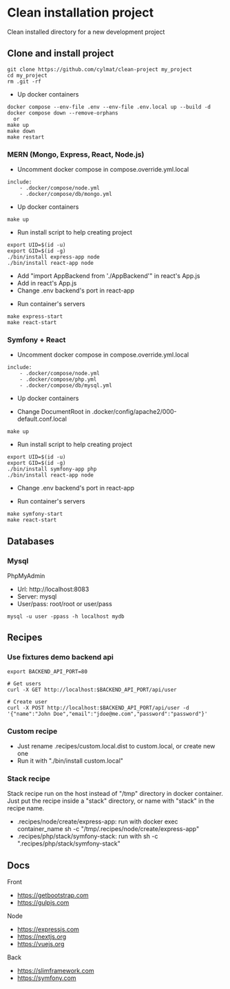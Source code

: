 # Clean installation project

Clean installed directory for a new development project

## Clone and install project

```shell
git clone https://github.com/cylmat/clean-project my_project
cd my_project
rm .git -rf
```

* Up docker containers
```shell
docker compose --env-file .env --env-file .env.local up --build -d
docker compose down --remove-orphans
  or
make up
make down
make restart
```

### MERN (Mongo, Express, React, Node.js)

* Uncomment docker compose in compose.override.yml.local
```
include:
    - .docker/compose/node.yml
    - .docker/compose/db/mongo.yml
```

* Up docker containers
```shell
make up
```

* Run install script to help creating project
```shell
export UID=$(id -u)
export GID=$(id -g)
./bin/install express-app node
./bin/install react-app node
```

- Add "import AppBackend from './AppBackend'" in react's App.js
- Add <AppBackend /> in react's App.js
- Change .env backend's port in react-app

* Run container's servers
```shell
make express-start
make react-start
```

### Symfony + React

* Uncomment docker compose in compose.override.yml.local
```
include:
    - .docker/compose/node.yml
    - .docker/compose/php.yml
    - .docker/compose/db/mysql.yml
```

* Up docker containers

- Change DocumentRoot in .docker/config/apache2/000-default.conf.local
```shell
make up
```

* Run install script to help creating project
```shell
export UID=$(id -u)
export GID=$(id -g)
./bin/install symfony-app php
./bin/install react-app node
```

- Change .env backend's port in react-app

* Run container's servers
```shell
make symfony-start
make react-start
```

## Databases

### Mysql

PhpMyAdmin
- Url: http://localhost:8083
- Server: mysql
- User/pass: root/root or user/pass

```shell
mysql -u user -ppass -h localhost mydb
```

## Recipes

### Use fixtures demo backend api

```
export BACKEND_API_PORT=80

# Get users 
curl -X GET http://localhost:$BACKEND_API_PORT/api/user

# Create user
curl -X POST http://localhost:$BACKEND_API_PORT/api/user -d '{"name":"John Doe","email":"jdoe@me.com","password":"password"}'
```

### Custom recipe

- Just rename .recipes/custom.local.dist to custom.local, or create new one
- Run it with "./bin/install custom.local"

### Stack recipe

Stack recipe run on the host instead of "/tmp" directory in docker container.  
Just put the recipe inside a "stack" directory, or name with "stack" in the recipe name.

- .recipes/node/create/express-app: run with docker exec container_name sh -c "/tmp/.recipes/node/create/express-app"
- .recipes/php/stack/symfony-stack: run with sh -c ".recipes/php/stack/symfony-stack"

## Docs

Front
- https://getbootstrap.com
- https://gulpjs.com

Node
- https://expressjs.com
- https://nextjs.org
- https://vuejs.org

Back
- https://slimframework.com
- https://symfony.com
